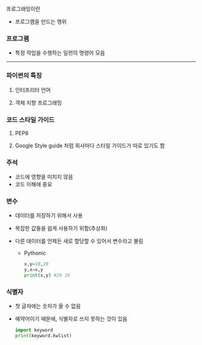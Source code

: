 프로그래밍이란

- 프로그램을 만드는 행위

### 프로그램

- 특정 작업을 수행하는 일련의 명령어 모음

---

### 파이썬의 특징

1. 인터프리터 언어

2. 객체 지향 프로그래밍

### 코드 스타일 가이드

1. PEP8

2. Google Style guide 처럼 회사마다 스타일 가이드가 따로 있기도 함

### 주석

- 코드에 영향을 미치지 않음
- 코드 이해에 중요

### 변수

- 데이터를 저장하기 위해서 사용
- 복잡한 값들을 쉽게 사용하기 위함(추상화)
- 다른 데이터를 언제든 새로 할당할 수 있어서 변수라고 불림

  - Pythonic

    ```python
    x,y=10,20
    y,x=x,y
    print(x,y) #20 10
    ```

### 식별자

- 첫 글자에는 숫자가 올 수 없음
- 예약어이기 때문에, 식별자로 쓰지 못하는 것이 있음

  ```python
  import keyword
  print(keyword.kwlist)
  ```
